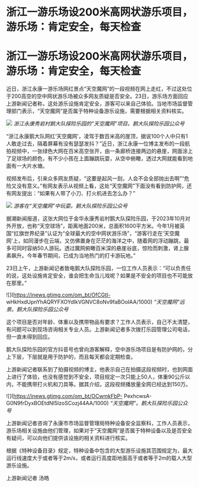 # 浙江一游乐场设200米高网状游乐项目，游乐场：肯定安全，每天检查

# 浙江一游乐场设200米高网状游乐项目，游乐场：肯定安全，每天检查

近日，浙江永康一游乐场网红景点“天空魔网”的一段视频在网上走红，不过这处位于200高空的空中网状游乐场被众多网友质疑是否安全。23日，游乐场方面回应上游新闻记者称，这处游乐设施肯定安全，游客可以来自己体验。当地市场监督管理部门表示，“天空魔网”是否属于特种设备游乐设施，需要根据相关资料核实。

![](https://inews.gtimg.com/om_bt/OVDZFleQE5Su2HGTcoEPckbIfYuNjyKEqNXMNgGX02IC4AA/1000)
_浙江永康秀岩村鹅大队探险乐园的“天空魔网”项目。鹅大队探险乐园公众号_

“浙江永康鹅大队网红‘天空魔网’，凌驾于数百米高的崖顶，据说100个人中只有1人敢走过去，隔着屏幕有没有瑟瑟发抖？”近日，浙江永康一位博主发布的一段航拍视频中，一张绿色大网在百米高空张开，由一条廊桥连接两边的悬崖，网面涂上了足球场的颜色，有不少小孩在上面蹦跳玩耍，从空中俯瞰，透过大网就能看到地面有一大片水塘。

视频发布后，引来众多网友质疑，“这要是起风一刮，人会不会全部抛出去啊”“危险又没有意义。”有网友表示从视频上看，这处“天空魔网”下面没有看到防护网，还有网友提出：“如果有人带了小刀、打火机进去怎么办？”

![](https://inews.gtimg.com/om_bt/OpO1ViUjemO9OvOHDhwqUJo6PYX3m3Sd1pGA3VY4v6s1YAA/1000)
_游客在“天空魔网”中玩耍。鹅大队探险乐园公众号_

据潮新闻报道，这张大网位于金华永康秀岩村鹅大队探险乐园，于2023年10月对外开放，也称“天空球场”，距离地面200米，总面积1600平方米。今年1月被英国“扛旗世界纪录”认证为“全球最大的空中网状游乐场”，“游客行走在‘天空魔网’上，如同漫步在云端，又仿佛置身在茫茫的海洋之中，随着网的浮动蹦跳，最多可同时容纳50人游玩。透过魔网俯瞰百米深的悬崖谷底，惊险而刺激，肾上腺素飙升。今年春节期间，已成为当地热门的打卡游玩地。”

23日上午，上游新闻记者致电鹅大队探险乐园，一位工作人员表示：“可以负责任的说，这处设施肯定安全，谁会把生命当儿戏呢？如果是不安全的项目也不可能放在那里。”

![](https://inews.gtimg.com/om_bt/OfCGtI-
wHkHxdUpnYhAQRYFXOYdIkVGNVC8oNv9faBOoIAA/1000) _“天空魔网”远景。鹅大队探险乐园公众号_

这个项目是否对年龄、体重以及携带物品有要求？工作人员表示，自己不太清楚，有问题可以到现场咨询相关专业人员。上游新闻记者多次拨打乐园管理公司电话，但一直未得到回应。

鹅大队探险乐园的官方抖音号也曾向游客解释，空中游乐场项目是有防护网的，分上下层，下层就是用于防护的，而且每天都会定期检查。

上游新闻记者联系到了拍摄视频的博主，他表示自己在拍摄这段视频时，也到网面上进行了体验，也没有感觉到不安全，项目规定一次只能上50人，体重90公斤以内，不能携带打火机和刀具等。据其介绍，这段视频播放量全网已经达到150万。

![](https://inews.gtimg.com/om_bt/OCwmkFbP-
PexhcwsA-G0N9frDyxBOEtdNl5IzoSCozj44AA/1000) _“天空魔网”。鹅大队探险乐园公众号_

上游新闻记者咨询了永康市市场监督管理局特种设备安全监察科，工作人员表示，游乐场相关设施由他们管理，如果对于“天空魔网”是否属于特种设备以及是否安全有疑问，可以向他们提供该设施的相关资料进行核实。

根据《特种设备目录》规定，特种设备中包含的大型游乐设施其范围规定为，最大运行线速度大于或者等于2m/s，或者运行高度距地面高于或者等于2m的载人大型游乐设施。

上游新闻记者 汤皓

